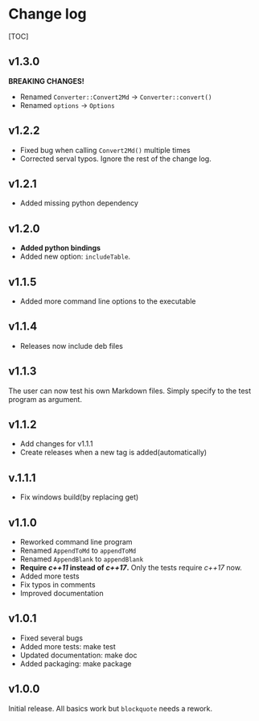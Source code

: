 # Change log

[TOC]

## v1.3.0

**BREAKING CHANGES!**

- Renamed `Converter::Convert2Md` -> `Converter::convert()`
- Renamed `options` -> `Options`

## v1.2.2

- Fixed bug when calling `Convert2Md()` multiple times
- Corrected serval typos. Ignore the rest of the change log.

## v1.2.1

- Added missing python dependency

## v1.2.0

- **Added python bindings**
- Added new option: `includeTable`.

## v1.1.5

- Added more command line options to the executable

## v1.1.4

- Releases now include deb files

## v1.1.3

The user can now test his own Markdown files. Simply specify to the test program as argument.

## v1.1.2

- Add changes for v1.1.1
- Create releases when a new tag is added(automatically)

## v.1.1.1

- Fix windows build(by replacing get)

## v1.1.0

- Reworked command line program
- Renamed `AppendToMd` to `appendToMd`
- Renamed `AppendBlank` to `appendBlank`
- **Require *c++11* instead of *c++17*.** Only the tests require *c++17* now.
- Added more tests
- Fix typos in comments
- Improved documentation

## v1.0.1

- Fixed several bugs
- Added more tests: make test
- Updated documentation: make doc
- Added packaging: make package

## v1.0.0

Initial release. All basics work but `blockquote` needs a rework.

